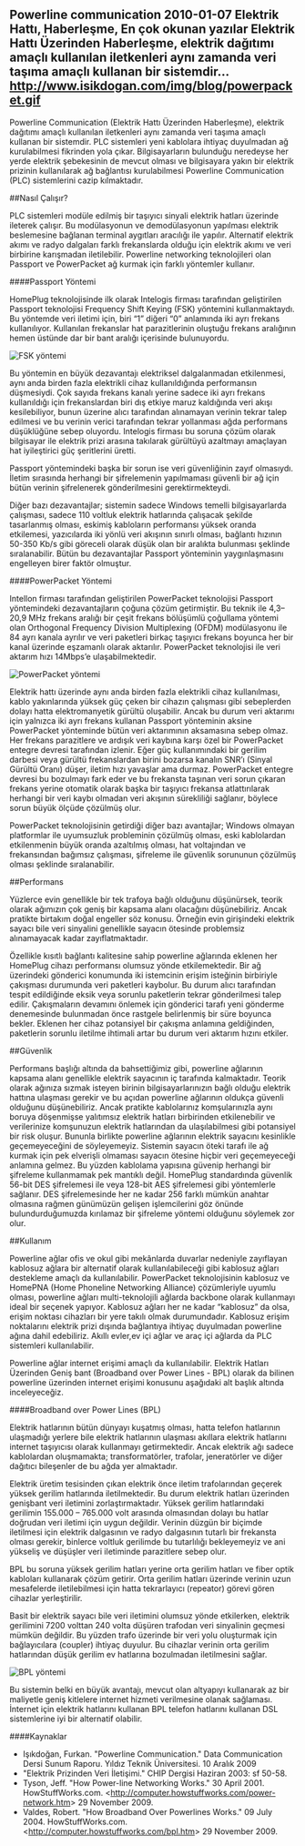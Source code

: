 Powerline communication
2010-01-07
Elektrik Hattı, Haberleşme, En çok okunan yazılar
Elektrik Hattı Üzerinden Haberleşme, elektrik dağıtımı amaçlı kullanılan iletkenleri aynı zamanda veri taşıma amaçlı kullanan bir sistemdir...
http://www.isikdogan.com/img/blog/powerpacket.gif
---
Powerline Communication (Elektrik Hattı Üzerinden Haberleşme), elektrik dağıtımı amaçlı kullanılan iletkenleri aynı zamanda veri taşıma amaçlı kullanan bir sistemdir. PLC sistemleri yeni kablolara ihtiyaç duyulmadan ağ kurulabilmesi fikrinden yola çıkar. Bilgisayarların bulunduğu neredeyse her yerde elektrik şebekesinin de mevcut olması ve bilgisayara yakın bir elektrik prizinin kullanılarak ağ bağlantısı kurulabilmesi Powerline Communication (PLC) sistemlerini cazip kılmaktadır.

##Nasıl Çalışır?
PLC sistemleri modüle edilmiş bir taşıyıcı sinyali elektrik hatları üzerinde ileterek çalışır. Bu modülasyonun ve demodülasyonun yapılması elektrik beslemesine bağlanan terminal aygıtları aracılığı ile yapılır. Alternatif elektrik akımı ve radyo dalgaları farklı frekanslarda olduğu için elektrik akımı ve veri birbirine karışmadan iletilebilir. Powerline networking teknolojileri olan Passport ve PowerPacket ağ kurmak için farklı yöntemler kullanır.

####Passport Yöntemi
HomePlug teknolojisinde ilk olarak Intelogis firması tarafından geliştirilen Passport teknolojisi Frequency Shift Keying (FSK) yöntemini kullanmaktaydı. Bu yöntemde veri iletimi için, biri “1” diğeri “0” anlamında iki ayrı frekans kullanılıyor. Kullanılan frekanslar hat parazitlerinin oluştuğu frekans aralığının hemen üstünde dar bir bant aralığı içerisinde bulunuyordu.
![FSK yöntemi](../img/blog/fsk.gif)
Bu yöntemin en büyük dezavantajı elektriksel dalgalanmadan etkilenmesi, aynı anda birden fazla elektrikli cihaz kullanıldığında performansın düşmesiydi. Çok sayıda frekans kanalı yerine sadece iki ayrı frekans kullanıldığı için frekanslardan biri dış etkiye maruz kaldığında veri akışı kesilebiliyor, bunun üzerine alıcı tarafından alınamayan verinin tekrar talep edilmesi ve bu verinin verici tarafından tekrar yollanması ağda performans düşüklüğüne sebep oluyordu. Intelogis firması bu soruna çözüm olarak bilgisayar ile elektrik prizi arasına takılarak gürültüyü azaltmayı amaçlayan hat iyileştirici güç şeritlerini üretti.
Passport yöntemindeki başka bir sorun ise veri güvenliğinin zayıf olmasıydı. İletim sırasında herhangi bir şifrelemenin yapılmaması güvenli bir ağ için bütün verinin şifrelenerek gönderilmesini gerektirmekteydi.
Diğer bazı dezavantajlar; sistemin sadece Windows temelli bilgisayarlarda çalışması, sadece 110 voltluk elektrik hatlarında çalışacak şekilde tasarlanmış olması, eskimiş kabloların performansı yüksek oranda etkilemesi, yazıcılarda iki yönlü veri akışının sınırlı olması, bağlantı hızının 50-350 Kb/s gibi göreceli olarak düşük olan bir aralıkta bulunması şeklinde sıralanabilir. Bütün bu dezavantajlar Passport yönteminin yaygınlaşmasını engelleyen birer faktör olmuştur.
####PowerPacket Yöntemi
Intellon firması tarafından geliştirilen PowerPacket teknolojisi Passport yöntemindeki dezavantajların çoğuna çözüm getirmiştir. Bu teknik ile 4,3– 20,9 MHz frekans aralığı bir çeşit frekans bölüşümlü çoğullama yöntemi olan Orthogonal Frequency Division Multiplexing (OFDM) modülasyonu ile 84 ayrı kanala ayrılır ve veri paketleri birkaç taşıyıcı frekans boyunca her bir kanal üzerinde eşzamanlı olarak aktarılır. PowerPacket teknolojisi ile veri aktarım hızı 14Mbps’e ulaşabilmektedir.![PowerPacket yöntemi](../img/blog/powerpacket.gif)

Elektrik hattı üzerinde aynı anda birden fazla elektrikli cihaz kullanılması, kablo yakınlarında yüksek güç çeken bir cihazın çalışması gibi sebeplerden dolayı hatta elektromanyetik gürültü oluşabilir. Ancak bu durum veri aktarımı için yalnızca iki ayrı frekans kullanan Passport yönteminin aksine PowerPacket yönteminde bütün veri aktarımının aksamasına sebep olmaz. Her frekans parazitlere ve ardışık veri kaybına karşı özel bir PowerPacket entegre devresi tarafından izlenir. Eğer güç kullanımındaki bir gerilim darbesi veya gürültü frekanslardan birini bozarsa kanalın SNR’ı (Sinyal Gürültü Oranı) düşer, iletim hızı yavaşlar ama durmaz. PowerPacket entegre devresi bu bozulmayı fark eder ve bu frekansta taşınan veri sorun çıkaran frekans yerine otomatik olarak başka bir taşıyıcı frekansa atlattırılarak herhangi bir veri kaybı olmadan veri akışının sürekliliği sağlanır, böylece sorun büyük ölçüde çözülmüş olur.
PowerPacket teknolojisinin getirdiği diğer bazı avantajlar; Windows olmayan platformlar ile uyumsuzluk probleminin çözülmüş olması, eski kablolardan etkilenmenin büyük oranda azaltılmış olması, hat voltajından ve frekansından bağımsız çalışması, şifreleme ile güvenlik sorununun çözülmüş olması şeklinde sıralanabilir.
##Performans
Yüzlerce evin genellikle bir tek trafoya bağlı olduğunu düşünürsek, teorik olarak ağımızın çok geniş bir kapsama alanı olacağını düşünebiliriz. Ancak pratikte birtakım doğal engeller söz konusu. Örneğin evin girişindeki elektrik sayacı bile veri sinyalini genellikle sayacın ötesinde problemsiz alınamayacak kadar zayıflatmaktadır.
Özellikle kısıtlı bağlantı kalitesine sahip powerline ağlarında eklenen her HomePlug cihazı performansı olumsuz yönde etkilemektedir. Bir ağ üzerindeki gönderici konumunda iki istemcinin erişim isteğinin birbiriyle çakışması durumunda veri paketleri kaybolur. Bu durum alıcı tarafından tespit edildiğinde eksik veya sorunlu paketlerin tekrar gönderilmesi talep edilir. Çakışmaların devamını önlemek için gönderici tarafı yeni gönderme denemesinde bulunmadan önce rastgele belirlenmiş bir süre boyunca bekler. Eklenen her cihaz potansiyel bir çakışma anlamına geldiğinden, paketlerin sorunlu iletilme ihtimali artar bu durum veri aktarım hızını etkiler.
##Güvenlik
Performans başlığı altında da bahsettiğimiz gibi, powerline ağlarının kapsama alanı genellikle elektrik sayacının iç tarafında kalmaktadır. Teorik olarak ağınıza sızmak isteyen birinin bilgisayarlarınızın bağlı olduğu elektrik hattına ulaşması gerekir ve bu açıdan powerline ağlarının oldukça güvenli olduğunu düşünebiliriz. Ancak pratikte kablolarınız komşularınızla aynı boruya döşenmişse yalıtımsız elektrik hatları birbirinden etkilenebilir ve verilerinize komşunuzun elektrik hatlarından da ulaşılabilmesi gibi potansiyel bir risk oluşur. Bununla birlikte powerline ağlarının elektrik sayacını kesinlikle geçemeyeceğini de söyleyemeyiz. Sistemin sayacın öteki tarafı ile ağ kurmak için pek elverişli olmaması sayacın ötesine hiçbir veri geçemeyeceği anlamına gelmez. Bu yüzden kablolama yapısına güvenip herhangi bir şifreleme kullanmamak pek mantıklı değil. HomePlug standardında güvenlik 56-bit DES şifrelemesi ile veya 128-bit AES şifrelemesi gibi yöntemlerle sağlanır. DES şifrelemesinde her ne kadar 256 farklı mümkün anahtar olmasına rağmen günümüzün gelişen işlemcilerini göz önünde bulundurduğumuzda kırılamaz bir şifreleme yöntemi olduğunu söylemek zor olur.
##Kullanım
Powerline ağlar ofis ve okul gibi mekânlarda duvarlar nedeniyle zayıflayan kablosuz ağlara bir alternatif olarak kullanılabileceği gibi kablosuz ağları destekleme amaçlı da kullanılabilir. PowerPacket teknolojisinin kablosuz ve HomePNA (Home Phoneline Networking Alliance) çözümleriyle uyumlu olması, powerline ağları multi-teknolojili ağlarda backbone olarak kullanmayı ideal bir seçenek yapıyor. Kablosuz ağları her ne kadar “kablosuz” da olsa, erişim noktası cihazları bir yere takılı olmak durumundadır. Kablosuz erişim noktalarını elektrik prizi dışında bağlantıya ihtiyaç duyulmadan powerline ağına dahil edebiliriz. Akıllı evler,ev içi ağlar ve araç içi ağlarda da PLC sistemleri kullanılabilir.
Powerline ağlar internet erişimi amaçlı da kullanılabilir. Elektrik Hatları Üzerinden Geniş bant (Broadband over Power Lines - BPL) olarak da bilinen powerline üzerinden internet erişimi konusunu aşağıdaki alt başlık altında inceleyeceğiz.
####Broadband over Power Lines (BPL)
Elektrik hatlarının bütün dünyayı kuşatmış olması, hatta telefon hatlarının ulaşmadığı yerlere bile elektrik hatlarının ulaşması akıllara elektrik hatlarını internet taşıyıcısı olarak kullanmayı getirmektedir. Ancak elektrik ağı sadece kablolardan oluşmamakta; transformatörler, trafolar, jeneratörler ve diğer dağıtıcı bileşenler de bu ağda yer almaktadır.
Elektrik üretim tesisinden çıkan elektrik önce iletim trafolarından geçerek yüksek gerilim hatlarında iletilmektedir. Bu durum elektrik hatları üzerinden genişbant veri iletimini zorlaştırmaktadır. Yüksek gerilim hatlarındaki gerilimin 155.000 – 765.000 volt arasında olmasından dolayı bu hatlar doğrudan veri iletimi için uygun değildir. Verinin düzgün bir biçimde iletilmesi için elektrik dalgasının ve radyo dalgasının tutarlı bir frekansta olması gerekir, binlerce voltluk gerilimde bu tutarlılığı bekleyemeyiz ve ani yükseliş ve düşüşler veri iletiminde parazitlere sebep olur.
BPL bu soruna yüksek gerilim hatları yerine orta gerilim hatları ve fiber optik kabloları kullanarak çözüm getirir. Orta gerilim hatları üzerinde verinin uzun mesafelerde iletilebilmesi için hatta tekrarlayıcı (repeator) görevi gören cihazlar yerleştirilir.
Basit bir elektrik sayacı bile veri iletimini olumsuz yönde etkilerken, elektrik gerilimini 7200 volttan 240 volta düşüren trafodan veri sinyalinin geçmesi mümkün değildir. Bu yüzden trafo üzerinde bir veri yolu oluşturmak için bağlayıcılara (coupler) ihtiyaç duyulur. Bu cihazlar verinin orta gerilim hatlarından düşük gerilim ev hatlarına bozulmadan iletilmesini sağlar.
![BPL yöntemi](../img/blog/bpl.gif)

Bu sistemin belki en büyük avantajı, mevcut olan altyapıyı kullanarak az bir maliyetle geniş kitlelere internet hizmeti verilmesine olanak sağlaması. İnternet için elektrik hatlarını kullanan BPL telefon hatlarını kullanan DSL sistemlerine iyi bir alternatif olabilir.
####Kaynaklar

* Işıkdoğan, Furkan. "Powerline Communication." Data Communication Dersi Sunum Raporu. Yıldız Teknik Üniversitesi. 10 Aralık 2009
* "Elektrik Prizinden Veri İletişimi." CHIP Dergisi Haziran 2003: sf 50-58.* Tyson, Jeff. "How Power-line Networking Works." 30 April 2001. HowStuffWorks.com. &lt;http://computer.howstuffworks.com/power-network.htm&gt; 29 November 2009.* Valdes, Robert. "How Broadband Over Powerlines Works." 09 July 2004. HowStuffWorks.com. &lt;http://computer.howstuffworks.com/bpl.htm&gt; 29 November 2009.
